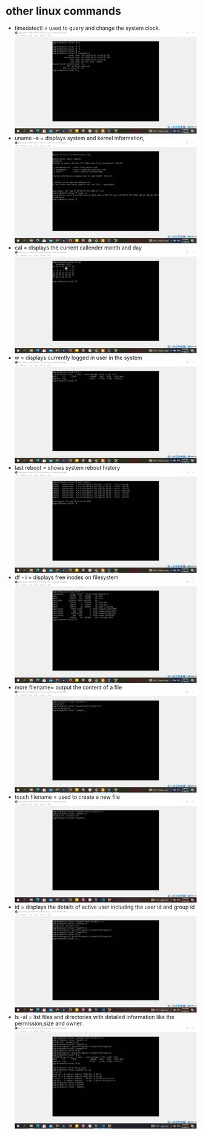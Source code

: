 # other linux commands
* timedatectl = used to query and change the system clock.
   !["example of timedatectl"](screen/timedatectl.png)
* uname -a = displays system and kernel information,
    !["example of uname"](screen/uname.png)
* cal = displays the current callender month and day
   !["example of cal"](screen/cal.png)
* w = displays currently logged in user in the system
   !["example of w"](screen/w.png)
* last reboot = shows system reboot history
   ![example of last reboot](screen/last%20reboot.png)
* df - i = displays free inodes on filesystem
   ![example of filesystem](screen/df%20-i.png)
* more filename= output the content of a file
  ![example of more](screen/more.png) 
* touch filename = used to create a new file
  ![example of touch](screen/touch.png)
* id = displays the details of active user including the user id and group id
  ![example of id command](screen/id.png)
* ls -al = list files and directories with detailed information like the permission,size and owner.
  ![example of ls -al command](screen/ls%20-al.png)
  